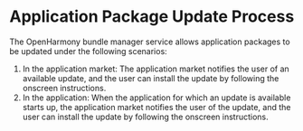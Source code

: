 # Application Package Update Process
The OpenHarmony bundle manager service allows application packages to be updated under the following scenarios:

1. In the application market: The application market notifies the user of an available update, and the user can install the update by following the onscreen instructions.
2. In the application: When the application for which an update is available starts up, the application market notifies the user of the update, and the user can install the update by following the onscreen instructions.
